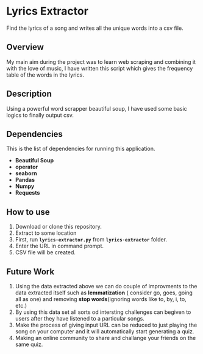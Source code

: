 # Lyrics Extractor
Find the lyrics of a song and writes all the unique words into a csv file.

## Overview
My main aim during the project was to learn web scraping and combining it with the love of music, I have written this script which gives the frequency table of the words in the lyrics.
	
## Description
Using a powerful word scrapper beautiful soup, I have used some basic logics to finally output csv.

## Dependencies
This is the list of dependencies for running this application.
 * **Beautiful Soup**
 * **operator**
 * **seaborn**
 * **Pandas**
 * **Numpy**
 * **Requests**
 
  
## How to use
1. Download or clone this repository.
2. Extract to some location
3. First, run **```lyrics-extractor.py```** from **```lyrics-extractor```** folder.<br>
4. Enter the URL in command prompt. 
5. CSV file will be created. 

## Future Work
1. Using the data extracted above we can do couple of improvments to the data extracted itself such as **lemmatization** ( consider go, goes, going all as one) and removing **stop words**(ignoring words like to, by, i, to, etc.)
2. By using this data set all sorts od intersting challenges can begiven to users after they have listened to a particular songs.
3. Make the process of giving input URL can be reduced to just playing the song on your computer and it will automatically start generating a quiz. 
4. Making an online community to share and challange your friends on the same quiz.
